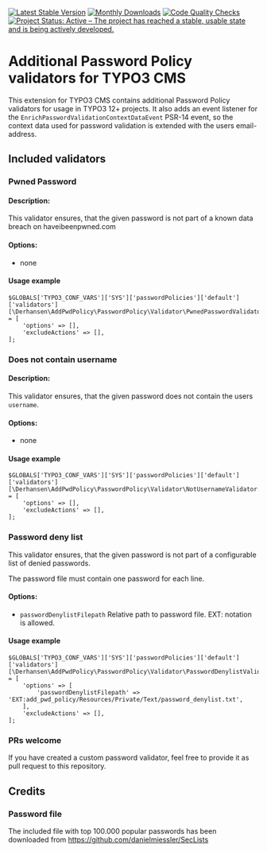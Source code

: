 [![Latest Stable Version](https://poser.pugx.org/derhansen/add_pwd_policy/v/stable)](https://packagist.org/packages/derhansen/sf_event_mgt)
[![Monthly Downloads](https://poser.pugx.org/derhansen/add_pwd_policy/d/monthly)](https://packagist.org/packages/derhansen/add_pwd_policy)
[![Code Quality Checks](https://github.com/derhansen/add_pwd_policy/actions/workflows/CodeQuality.yml/badge.svg)](https://github.com/derhansen/add_pwd_policy/actions/workflows/CodeQuality.yml)
[![Project Status: Active – The project has reached a stable, usable state and is being actively developed.](https://www.repostatus.org/badges/latest/active.svg)](https://www.repostatus.org/#active)

# Additional Password Policy validators for TYPO3 CMS

This extension for TYPO3 CMS contains additional Password Policy validators for
usage in TYPO3 12+ projects. It also adds an event listener for the
`EnrichPasswordValidationContextDataEvent` PSR-14 event, so the context data
used for password validation is extended with the users email-address.

## Included validators

### Pwned Password

#### Description:

This validator ensures, that the given password is not part of a known data
breach on haveibeenpwned.com

#### Options:
* none

#### Usage example

```
$GLOBALS['TYPO3_CONF_VARS']['SYS']['passwordPolicies']['default']['validators'][\Derhansen\AddPwdPolicy\PasswordPolicy\Validator\PwnedPasswordValidator::class] = [
    'options' => [],
    'excludeActions' => [],
];
```

### Does not contain username

#### Description:

This validator ensures, that the given password does not contain the users `username`.

#### Options:
* none

#### Usage example

```
$GLOBALS['TYPO3_CONF_VARS']['SYS']['passwordPolicies']['default']['validators'][\Derhansen\AddPwdPolicy\PasswordPolicy\Validator\NotUsernameValidator::class] = [
    'options' => [],
    'excludeActions' => [],
];
```

### Password deny list

This validator ensures, that the given password is not part of a configurable
list of denied passwords.

The password file must contain one password for each line.

#### Options:
* `passwordDenylistFilepath` Relative path to password file. EXT: notation is allowed.

#### Usage example

```
$GLOBALS['TYPO3_CONF_VARS']['SYS']['passwordPolicies']['default']['validators'][\Derhansen\AddPwdPolicy\PasswordPolicy\Validator\PasswordDenylistValidator::class] = [
    'options' => [
        'passwordDenylistFilepath' => 'EXT:add_pwd_policy/Resources/Private/Text/password_denylist.txt',
    ],
    'excludeActions' => [],
];
```

### PRs welcome

If you have created a custom password validator, feel free to provide it as
pull request to this repository.

## Credits

### Password file

The included file with top 100.000 popular passwords has been downloaded
from https://github.com/danielmiessler/SecLists
